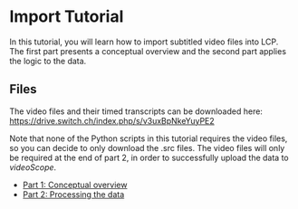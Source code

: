 # Import Tutorial

In this tutorial, you will learn how to import subtitled video files into LCP. The first part presents a conceptual overview and the second part applies the logic to the data.

## Files

The video files and their timed transcripts can be downloaded here: https://drive.switch.ch/index.php/s/v3uxBpNkeYuyPE2

Note that none of the Python scripts in this tutorial requires the video files, so you can decide to only download the .src files. The video files will only be required at the end of part 2, in order to successfully upload the data to _videoScope_.


 - [Part 1: Conceptual overview](import_tutorial_part1.md)
 - [Part 2: Processing the data](import_tutorial_part2.md)
